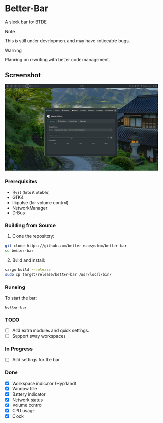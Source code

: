 # Better-Bar


A sleek bar for BTDE

> [!NOTE]  
> This is still under development and may have noticeable bugs.


> [!WARNING]
> Planning on rewriting with better code management.

## Screenshot

![Better bar preview](./.github/screenshot.png)

### Prerequisites

- Rust (latest stable)
- GTK4
- libpulse (for volume control)
- NetworkManager
- D-Bus


### Building from Source

1. Clone the repository:

```bash
git clone https://github.com/better-ecosystem/better-bar
cd better-bar
```

2. Build and install:

```bash
cargo build --release
sudo cp target/release/better-bar /usr/local/bin/
```

### Running

To start the bar:

```bash
better-bar
```

### TODO

- [ ] Add extra modules and quick settings.
- [ ] Support sway workspaces

### In Progress

- [ ] Add settings for the bar.

### Done

- [x] Workspace indicator (Hyprland)
- [x] Window title
- [x] Battery indicator
- [x] Network status
- [x] Volume control
- [x] CPU usage
- [x] Clock
